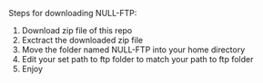 Steps for downloading NULL-FTP:
1. Download zip file of this repo
2. Exctract the downloaded zip file
3. Move the folder named NULL-FTP into your home directory
4. Edit your set path to ftp folder to match your path to ftp folder
5. Enjoy
